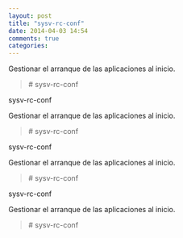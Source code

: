 ```yaml
---
layout: post
title: "sysv-rc-conf"
date: 2014-04-03 14:54
comments: true
categories: 
---
```

Gestionar el arranque de las aplicaciones al inicio.

>\# sysv-rc-conf

sysv-rc-conf

Gestionar el arranque de las aplicaciones al inicio.

>\# sysv-rc-conf

sysv-rc-conf

Gestionar el arranque de las aplicaciones al inicio.

>\# sysv-rc-conf

sysv-rc-conf

Gestionar el arranque de las aplicaciones al inicio.

>\# sysv-rc-conf

